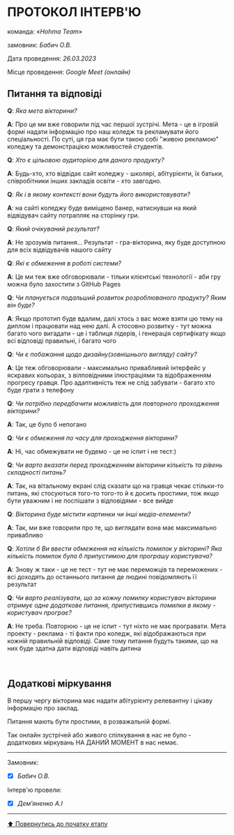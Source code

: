 # ПРОТОКОЛ ІНТЕРВ'Ю

команда: «*Hohma Team*»

замовник:  *Бабич О.В.*

Дата проведення: *26.03.2023*

Місце проведення: *Google Meet (онлайн)*

## Питання та відповіді

**Q**: *Яка мета вікторини?*

**A**: Про це ми вже говорили під час першої зустрічі. Мета - це в ігровій формі надати інформацію про наш коледж та рекламувати його спеціальності. По суті, ця гра має бути такою собі "живою рекламою" коледжу та демонстрацією можливостей студентів. 

**Q**: *Хто є цільовою аудиторією для даного продукту?*

**A**: Будь-хто, хто відвідає сайт коледжу - школярі, абітурієнти, їх батьки, співробітники інших закладів освіти - хто завгодно.

**Q**: *Як і в якому контексті вони будуть його використовувати?*

**A**: на сайті коледжу буде виміщено банер, натиснувши на який відвідувач сайту потрапляє на сторінку гри. 

**Q**: *Який очікуваний результат?*

**A**: Не зрозумів питання... Результат - гра-вікторина, яку буде доступною для всіх відвідувачів нашого сайту 

**Q**: *Які є обмеження в роботі системи?*

**A**: Це ми теж вже обговорювали - тільки клієнтські технології - аби гру можна було захостити з GitHub Pages 

**Q**: *Чи планується подальший розвиток розроблюваного продукту? Яким він буде?*

**A**: Якщо прототип буде вдалим, далі хтось з вас може взяти цю тему на диплом і працювати над нею далі. А стосовно розвитку - тут можна багато чого вигадати - це і таблиця лідерів, і генерація сертифікату якщо всі відповіді правильні, і багато чого 

**Q**: *Чи є побажання щодо дизайну(зовнішнього вигляду) сайту?*

**A**: Це теж обговорювали - максимально привабливий інтерфейс у яскравих кольорах, з вілповідними ілюстраціями та відображенням прогресу гравця. Про адаптивність теж не слід забувати - багато хто буде грати з телефону

**Q**: *Чи потрібно передбачити можливість для повторного проходження вікторини?*

**A**: Так, це було б непогано 

**Q**: *Чи є обмеження по часу для проходження вікторини?*

**A**: Ні, час обмежувати не будемо - це не іспит і не тест:) 

**Q**: *Чи варто вказати перед проходженням вікторини кількість та рівень складності питань?*

**A**: Так, на вітальному екрані слід сказати що на гравця чекає стільки-то питань, які стосуються того-то того-то й є досить простими, тож якщо бути уважним і не поспішати з відповідями - все вийде

**Q**: *Вікторина буде містити картинки чи інші медіа-елементи?*

**A**: Так, ми вже говорили про те, що виглядати вона має максимально привабливо

**Q**: *Хотіли б Ви ввести обмеження на кількість помилок у вікторині? Яка кількість помилок була б припустимою для програшу користувача?*

**A**: Знову ж таки - це не тест - тут не має переможців та переможених - всі доходять до останнього питання де людині повідомляють її результат

**Q**: *Чи варто реалізувати, що за кожну помилку користувач вікторини отримує одне додаткове питання, припустившись помилки в якому - користувач програє?*

**A**: Не треба. Повторюю - це не іспит - тут ніхто не має програвати. Мета проекту - реклама - ті факти про коледж, які відображаються при кожній правильній відповіді. Саме тому питання будуть такими, що на них буде здатна дати відповіді навіть дитина

<br>

## Додаткові міркування
В першу чергу вікторина має надати абітурієнту релевантну і цікаву інформацію про заклад. 

Питання мають бути простими, в розважальній формі. 

Так онлайн зустрічей або живого спілкування в нас не було - додаткових міркувань НА ДАНИЙ МОМЕНТ в нас немає.

---
Замовник: 		
- [x] *Бабич О.В.*

Інтерв'ю провели:			

- [X] *Дем’яненко А.І*

---
[:arrow_up: Повернутись до початку етапу](/docs/1.Envisioning/README.md)

